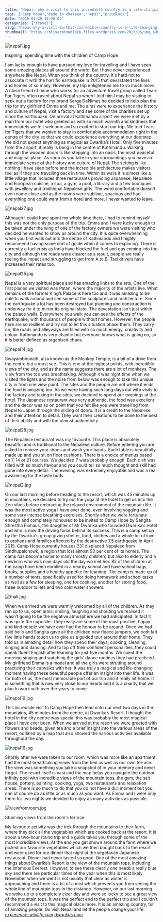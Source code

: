 ```yaml
---
title: "Nepal: why a visit to this incredible country is a life-changing experience"
tags: ["camp hope","made in chelsea","nepal","proudlock"]
date: "2016-01-29 18:00:04"
categories: ["Travel"]
slug: "nepal-why-a-visit-to-this-incredible-country-is-a-life-changing-experience"
thumbnail: "https://oliverproudlock.files.wordpress.com/2017/05/img_63001.jpg"
---
```


![nepal1.jpg](https://static.standard.co.uk/s3fs-public/styles/article_small/public/thumbnails/image/2016/01/29/10/nepal1.jpg "nepal1.jpg")

Inspiring: spending time with the children of Camp Hope


I am lucky enough to have pursued my love for travelling and I have seen some amazing places all around the world. But I have never experienced anywhere like Nepal. When you think of the country, it's hard not to associate it with the horrific earthquake in 2015 that devastated the lives and homes of so many. However, my trip enlightened me to so much more. A close friend of mine who works for an adventure travel group called Tears For Tigers often raved about Nepal so when I told him I may be visiting to seek out a factory for my brand Serge DeNimes he decided to help plan the trip for my girlfriend Emma and me. The aims were to experience the history and culture of Nepal, visit a factory and see some of the charities set up since the earthquake. On arrival at Kathmandu airport we were met by a man from our hotel who greeted us with so much warmth and kindness that immediately we felt welcome and so excited to start our trip. We told Tears for Tigers that we wanted to stay in comfortable accommodation right in the centre of the city so that we could experience everything at our doorstep. We did not expect anything as magical as Dwarika’s Hotel. Only five minutes from the airport, it really is bang in the centre of Kathmandu. Walking through the wooden doors is like stepping into an oasis, the most peaceful and magical place. As soon as you take in your surroundings you have an immediate sense of the history and culture of Nepal. The setting is like nothing I have seen before and the incredible architecture makes visitors feel as if they are travelling back in time. Within its walls it is almost like a little village that includes three restaurants providing Japanese, Nepalese and European cuisine, a spa, a gym, a pool, a library and a few boutiques with jewellery and traditional Nepalese gifts. The word comfortable doesn't even come close and as the rooms were sublime, spacious and had everything one could want from a hotel and more. I never wanted to leave.



![nepal27.jpg](https://static.standard.co.uk/s3fs-public/styles/story_medium/public/thumbnails/image/2016/01/29/10/nepal27.jpg "nepal27.jpg")





Although I could have spent my whole time there, I had to remind myself this was not the only purpose of the trip. Emma and I were lucky enough to be taken under the wing of one of the factory owners we were visiting who decided he wanted to show us around the city. It is quite overwhelming when you first walk out into the centre of Kathmandu and I highly recommend having some sort of guide when it comes to exploring. There is currently a fuel crisis as India have blocked the fuel and gas coming into the city and although the roads were clearer as a result, people are really feeling the impact and struggling to get from A to B. Taxi drivers have increased their rates too.



![nepal25.jpg](https://static.standard.co.uk/s3fs-public/styles/story_medium/public/thumbnails/image/2016/01/29/10/nepal25.jpg "nepal25.jpg")





Nepal is a very spiritual place and has amazing links to the arts. One of the first places we visited was Patan, where the majority of the artists live. What remains of the former King’s Palace is here too and it was amazing to be able to walk around and see some of the sculptures and architecture. Since the earthquake a lot has been destroyed but planning and construction is underway for it to mirror its original state. The devastation isn't just within the palace walls. Everywhere you walk you can see the effects of the earthquake, with thousands of people without homes. However, the people here are so resilient and try not to let this situation phase them. They carry on, the roads and alleyways are filled with so much energy, creativity and colour. Kathmandu is very chaotic but everyone knows what is going on, so it is better defined as organised chaos.



![nepal14.jpg](https://static.standard.co.uk/s3fs-public/styles/story_medium/public/thumbnails/image/2016/01/29/10/nepal14.jpg "nepal14.jpg")





Swayambhunath, also known as the Monkey Temple, is a bit of a drive from the centre but a must see. This is one of the highest points, with incredible views of the city, and as the name suggests there are a lot of monkeys. The view from the top was breathtaking. Although it was night time when we visited the lights and the noise from below was enough to take this unique city in from one view point. The sites and the people are not where it ends, the food is amazing too. As we were having such long days out with visits to the factory and taking in the sites, we decided to spend our evenings at the hotel. The Japanese restaurant was very authentic, the food was excellent and the decor was so on point that you felt like you were travelling from Nepal to Japan through the sliding of doors. It is a credit to the Nepalese and their attention to detail. They want their creations to be done to the best of their ability and with the utmost authenticity.



![nepal28.jpg](https://static.standard.co.uk/s3fs-public/styles/story_medium/public/thumbnails/image/2016/01/29/10/nepal28.jpg "nepal28.jpg")





The Nepalese restaurant was my favourite. This place is absolutely beautiful and is traditional to the Nepalese culture. Before entering you are asked to remove your shoes and wash your hands. Each table is beautifully made up and you sit on floor cushions. There is a choice of menus based on 7, 14 or 21 courses. We decided 7 were probably enough. Each dish was filled with so much flavour and you could tell so much thought and skill had gone into every detail. The evening was extremely enjoyable and was a real awakening for the taste buds.



![nepal2.jpg](https://static.standard.co.uk/s3fs-public/styles/story_medium/public/thumbnails/image/2016/01/29/10/nepal2.jpg "nepal2.jpg")





On our last morning before heading to the resort, which was 45 minutes up in mountains, we decided to try out the yoga at the hotel to get us into the Zen vibes before embracing the relaxed environment of the mountain life. It was the most active yoga I have ever done, even involving yogging and some very intense breathing exercises. Shortly after we were fortunate enough and completely honoured to be invited to Camp Hope by Sangita Shrestha Einhaus, the daughter of Mr Dwarika who founded Dwarika’s Hotel and who is now the driving force behind its success. This is a camp set up by the Dwarika's group giving shelter, food, clothes and a whole lot of love to orphans and families affected by the destructive 7.5 earthquake in April 2015. Camp Hope currently houses 331 displaced Nepalese from Sindhupalchowk, a region that lost almost 90 per cent of its homes. The camp has become home to many (mostly children) but also to elderly and a newborn who was nine days old the day we met her. 82 of the children at the camp have been enrolled in a nearby school and have school bags, books, supplies and a healthy appetite for learning. The camp is made up of a number of tents, specifically used for doing homework and school tasks as well as a few for sleeping, one for cooking, another for storing food, three outdoor toilets and two cold water showers.



![thali.jpg](https://static.standard.co.uk/s3fs-public/styles/story_medium/public/thumbnails/image/2016/01/28/18/thali.jpg "thali.jpg")





When we arrived we were warmly welcomed by all of the children. As they ran up to us, open arms; smiling, laughing and shouting we realised it wasn't going to be the negative atmosphere we had anticipated. In fact it was quite the opposite. They really are some of the most positive, happy and kind people we have ever had the honour to be around. Once we had said hello and Sangita gave all the children new fleece jumpers, we both felt five little hands touch us to give us a guided tour around their home. They told us in amazing detail how they spend their days; cooking, cleaning, singing and dancing. And to top off their confident personalities, they could speak fluent English after learning for just five months. We spent the morning singing and watching the girls' dance routines they had practiced. My girlfriend Emma is a model and all the girls were strutting around practicing their catwalks with her. It was truly a magical and life-changing moment having these beautiful people offer an insight into their life. It was, for both of us, the most memorable part of our trip and it really hit home. It is something that is now very close to our hearts and it is a charity that we plan to work with over the years to come.



![nepal19.jpg](https://static.standard.co.uk/s3fs-public/styles/story_medium/public/thumbnails/image/2016/01/29/10/nepal19.jpg "nepal19.jpg")





This incredible visit to Camp Hope then lead onto our next two days in the mountains, 45 minutes from the centre, at Dwarika’s Resort. I thought the hotel in the city centre was special this was probably the most magical place I have ever been. When we arrived at the resort we were greeted with flowers and beads, given tea and a brief insight into the various areas of the resort, outlined by a map that also showed the various activities available throughout the day.



![nepal16.jpg](https://static.standard.co.uk/s3fs-public/styles/story_medium/public/thumbnails/image/2016/01/29/10/nepal16.jpg "nepal16.jpg")





Shortly after we were taken to our room, which was more like an apartment, had the most breathtaking views from the bed as well as our own terrace. The view was something you take a snapshot of in your memory and never forget. The resort itself is vast and the map helps you navigate the outdoor infinity pool with incredible views of the mountain tops, the gym, the salt house, pottery, painting, cooking, yoga, two restaurants and relaxation areas. There is so much to do that you do not have a dull moment but you can of course do as little or as much as you want. As Emma and I were only there for two nights we decided to enjoy as many activities as possible.



![viewfromroom.jpg](https://static.standard.co.uk/s3fs-public/styles/story_medium/public/thumbnails/image/2016/01/28/18/viewfromroom.jpg "viewfromroom.jpg")



<div class="dnd-caption-wrapper">Stunning views from the room's terrace



My favourite activity was the trek through the mountains to their farm, where they pick all the vegetables which are cooked back at the resort. It is about a two-hour round trip and a guide takes you through some of the most incredible views. At the end you get shown around the farm where we picked our favourite vegetables which we then bought back to the resort and were used for our dinner that night at the vegetarian Japanese restaurant. Dinner had never tasted so good. One of the most amazing things about Dwarika’s Resort is the view of the mountain tops, including the infamous Everest. However, to see these clearly one needs a really blue sky and there are particular times of the year when this is most likely. November when we went is not usually that clear as winter is approaching and there is a bit of a mist which prevents you from seeing the whole line of mountain tops in the distance. However, on our last morning we woke up to a completely clear day and were so lucky to see a great view of the mountain tops. It was the perfect end to the perfect trip and I couldn't recommend a visit to this magical place more. It is an amazing country, full of amazing people. Go visit Nepal and let the people change your life. [_experience-wildlife.com_](http://www.experience-wildlife.com/) [_dwarikas.com_](http://dwarikas.com/)



